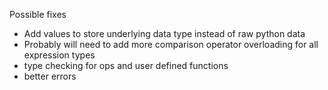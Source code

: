 




Possible fixes

* Add values to store underlying data type instead of raw python data
* Probably will need to add more comparison operator overloading for all expression types
* type checking for ops and user defined functions
* better errors